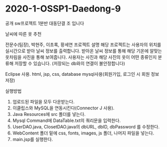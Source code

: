# 2020-1-OSSP1-Daedong-9
공개 sw프로젝트 1분반 대동단결 조 입니다

날씨에 따른 옷 추천

전문수(팀장), 박현주, 이초록, 황세연
프로젝트 설명
해당 프로젝트는 사용자의 위치를 실시간으로 받아 날씨 정보를 출력합니다.
받아온 날씨 정보를 통해 해당 기온에 알맞는 옷차림을 사진을 통해 보여줍니다.
사용자는 사진과 해당 사진의 옷이 어떤 종류인지 분류해 저장할 수 있습니다.
(저장되는 db와의 연결이 불안정합니다)

Eclipse 사용.
html, jsp, css, 
database mysql사용(회원가입, 로그인 시 회원 정보 저장)



실행방법
1. 업로드된 파일을 모두 다운받는다.
2. 이클립스와 MySQL을 연동시킨다(Connector J 사용).
3. Java Resources에 src 폴더를 넣는다.
4. Mysql Command에 DataTable.txt의 쿼리문을 입력한다.
5. UserDAO.java, ClosetDAO.java의 dbURL, dbID, dbPassword 를 수정한다.
5. WebContent 폴더 밑에 css, fonts, images, js 폴더, 나머지 파일을 넣는다.
6. main.jsp를 실행한다.
